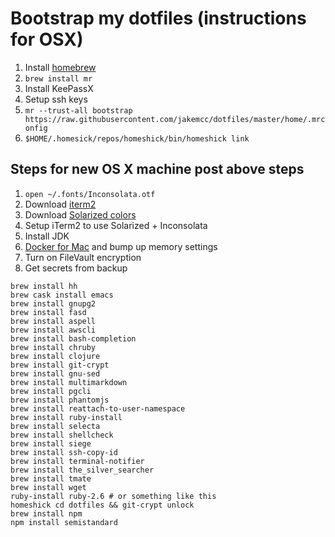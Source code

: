 # Bootstrap my dotfiles (instructions for OSX)

1. Install [homebrew](https://brew.sh/)
1. `brew install mr`
1. Install KeePassX
1. Setup ssh keys
1. `mr --trust-all bootstrap https://raw.githubusercontent.com/jakemcc/dotfiles/master/home/.mrconfig`
1. `$HOME/.homesick/repos/homeshick/bin/homeshick link`

## Steps for new OS X machine post above steps

1. `open ~/.fonts/Inconsolata.otf`
1. Download [iterm2](https://www.iterm2.com/)
1. Download [Solarized colors](http://ethanschoonover.com/solarized)
1. Setup iTerm2 to use Solarized + Inconsolata
1. Install JDK
1. [Docker for Mac](https://www.docker.com/docker-mac) and bump up memory settings
1. Turn on FileVault encryption
1. Get secrets from backup

```
brew install hh
brew cask install emacs
brew install gnupg2
brew install fasd
brew install aspell
brew install awscli
brew install bash-completion
brew install chruby
brew install clojure
brew install git-crypt
brew install gnu-sed
brew install multimarkdown
brew install pgcli
brew install phantomjs
brew install reattach-to-user-namespace
brew install ruby-install
brew install selecta
brew install shellcheck
brew install siege
brew install ssh-copy-id
brew install terminal-notifier
brew install the_silver_searcher
brew install tmate
brew install wget
ruby-install ruby-2.6 # or something like this
homeshick cd dotfiles && git-crypt unlock
brew install npm
npm install semistandard
```



